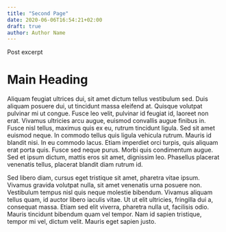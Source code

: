 ```yaml
---
title: "Second Page"
date: 2020-06-06T16:54:21+02:00
draft: true
author: Author Name
---
```


Post excerpt

# Main Heading

Aliquam feugiat ultrices dui, sit amet dictum tellus vestibulum sed. Duis aliquam posuere dui, ut tincidunt massa eleifend at. Quisque volutpat pulvinar mi ut congue. Fusce leo velit, pulvinar id feugiat id, laoreet non erat. Vivamus ultricies arcu augue, euismod convallis augue finibus in. Fusce nisl tellus, maximus quis ex eu, rutrum tincidunt ligula. Sed sit amet euismod neque. In commodo tellus quis ligula vehicula rutrum. Mauris id blandit nisi. In eu commodo lacus. Etiam imperdiet orci turpis, quis aliquam erat porta quis. Fusce sed neque purus. Morbi quis condimentum augue. Sed et ipsum dictum, mattis eros sit amet, dignissim leo. Phasellus placerat venenatis tellus, placerat blandit diam rutrum id.

Sed libero diam, cursus eget tristique sit amet, pharetra vitae ipsum. Vivamus gravida volutpat nulla, sit amet venenatis urna posuere non. Vestibulum tempus nisl quis neque molestie bibendum. Vivamus aliquam tellus quam, id auctor libero iaculis vitae. Ut ut elit ultricies, fringilla dui a, consequat massa. Etiam sed elit viverra, pharetra nulla ut, facilisis odio. Mauris tincidunt bibendum quam vel tempor. Nam id sapien tristique, tempor mi vel, dictum velit. Mauris eget sapien justo.